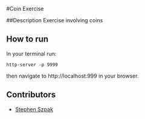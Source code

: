 #Coin Exercise

##Description
Exercise involving coins

## How to run
In your terminal run:
```
http-server -p 9999
```
then navigate to http://localhost:999 in your browser.

## Contributors
- [Stephen Szpak](https://github.com/stephenszpak)